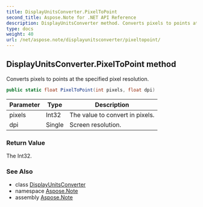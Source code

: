 ```yaml
---
title: DisplayUnitsConverter.PixelToPoint
second_title: Aspose.Note for .NET API Reference
description: DisplayUnitsConverter method. Converts pixels to points at the specified pixel resolution
type: docs
weight: 40
url: /net/aspose.note/displayunitsconverter/pixeltopoint/
---
```

## DisplayUnitsConverter.PixelToPoint method

Converts pixels to points at the specified pixel resolution.

```csharp
public static float PixelToPoint(int pixels, float dpi)
```

| Parameter | Type | Description |
| --- | --- | --- |
| pixels | Int32 | The value to convert in pixels. |
| dpi | Single | Screen resolution. |

### Return Value

The Int32.

### See Also

* class [DisplayUnitsConverter](../)
* namespace [Aspose.Note](../../displayunitsconverter/)
* assembly [Aspose.Note](../../../)


